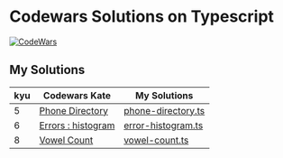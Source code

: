 # Codewars Solutions on Typescript

[![CodeWars](https://www.codewars.com/users/adrianblade/badges/large)](https://www.codewars.com/users/adrianblade)


## My Solutions
| kyu | Codewars Kate | My Solutions |
| --- | --- | --- |
| 5 | [Phone Directory](https://www.codewars.com/kata/56baeae7022c16dd7400086e) | [phone-directory.ts](https://github.com/adrianblade/codewars_typescript_solution/blob/master/src/5kyu/phone-directory/phone-directory.ts) |
| 6 | [Errors : histogram](https://www.codewars.com/kata/59f44c7bd4b36946fd000052) | [error-histogram.ts](https://github.com/adrianblade/codewars_typescript_solution/blob/master/src/7kyu/error-histogram/error-histogram.ts) |
| 8 | [Vowel Count](https://www.codewars.com/kata/54ff3102c1bad923760001f3) | [vowel-count.ts](https://github.com/adrianblade/codewars_typescript_solution/blob/master/src/8kyu/vowel-count/vowel-count.ts) |
